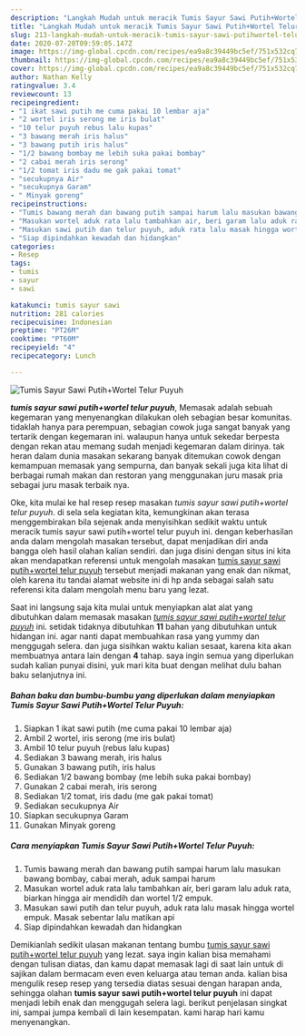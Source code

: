 ```yaml
---
description: "Langkah Mudah untuk meracik Tumis Sayur Sawi Putih+Wortel Telur Puyuh Lezat"
title: "Langkah Mudah untuk meracik Tumis Sayur Sawi Putih+Wortel Telur Puyuh Lezat"
slug: 213-langkah-mudah-untuk-meracik-tumis-sayur-sawi-putihwortel-telur-puyuh-lezat
date: 2020-07-20T09:59:05.147Z
image: https://img-global.cpcdn.com/recipes/ea9a8c39449bc5ef/751x532cq70/tumis-sayur-sawi-putihwortel-telur-puyuh-foto-resep-utama.jpg
thumbnail: https://img-global.cpcdn.com/recipes/ea9a8c39449bc5ef/751x532cq70/tumis-sayur-sawi-putihwortel-telur-puyuh-foto-resep-utama.jpg
cover: https://img-global.cpcdn.com/recipes/ea9a8c39449bc5ef/751x532cq70/tumis-sayur-sawi-putihwortel-telur-puyuh-foto-resep-utama.jpg
author: Nathan Kelly
ratingvalue: 3.4
reviewcount: 13
recipeingredient:
- "1 ikat sawi putih me cuma pakai 10 lembar aja"
- "2 wortel iris serong me iris bulat"
- "10 telur puyuh rebus lalu kupas"
- "3 bawang merah iris halus"
- "3 bawang putih iris halus"
- "1/2 bawang bombay me lebih suka pakai bombay"
- "2 cabai merah iris serong"
- "1/2 tomat iris dadu me gak pakai tomat"
- "secukupnya Air"
- "secukupnya Garam"
- " Minyak goreng"
recipeinstructions:
- "Tumis bawang merah dan bawang putih sampai harum lalu masukan bawang bombay, cabai merah, aduk sampai harum"
- "Masukan wortel aduk rata lalu tambahkan air, beri garam lalu aduk rata, biarkan hingga air mendidih dan wortel 1/2 empuk."
- "Masukan sawi putih dan telur puyuh, aduk rata lalu masak hingga wortel empuk. Masak sebentar lalu matikan api"
- "Siap dipindahkan kewadah dan hidangkan"
categories:
- Resep
tags:
- tumis
- sayur
- sawi

katakunci: tumis sayur sawi 
nutrition: 281 calories
recipecuisine: Indonesian
preptime: "PT26M"
cooktime: "PT60M"
recipeyield: "4"
recipecategory: Lunch

---
```



![Tumis Sayur Sawi Putih+Wortel Telur Puyuh](https://img-global.cpcdn.com/recipes/ea9a8c39449bc5ef/751x532cq70/tumis-sayur-sawi-putihwortel-telur-puyuh-foto-resep-utama.jpg)

<b><i>tumis sayur sawi putih+wortel telur puyuh</i></b>, Memasak adalah sebuah kegemaran yang menyenangkan dilakukan oleh sebagian besar komunitas. tidaklah hanya para perempuan, sebagian cowok juga sangat banyak yang tertarik dengan kegemaran ini. walaupun hanya untuk sekedar berpesta dengan rekan atau memang sudah menjadi kegemaran dalam dirinya. tak heran dalam dunia masakan sekarang banyak ditemukan cowok dengan kemampuan memasak yang sempurna, dan banyak sekali juga kita lihat di berbagai rumah makan dan restoran yang menggunakan juru masak pria sebagai juru masak terbaik nya.

Oke, kita mulai ke hal resep resep masakan <i>tumis sayur sawi putih+wortel telur puyuh</i>. di sela sela kegiatan kita, kemungkinan akan terasa menggembirakan bila sejenak anda menyisihkan sedikit waktu untuk meracik tumis sayur sawi putih+wortel telur puyuh ini. dengan keberhasilan anda dalam mengolah masakan tersebut, dapat menjadikan diri anda bangga oleh hasil olahan kalian sendiri. dan juga disini dengan situs ini kita akan mendapatkan referensi untuk mengolah masakan <u>tumis sayur sawi putih+wortel telur puyuh</u> tersebut menjadi makanan yang enak dan nikmat, oleh karena itu tandai alamat website ini di hp anda sebagai salah satu referensi kita dalam mengolah menu baru yang lezat.




Saat ini langsung saja kita mulai untuk menyiapkan alat alat yang dibutuhkan dalam memasak masakan <u><i>tumis sayur sawi putih+wortel telur puyuh</i></u> ini. setidak tidaknya dibutuhkan <b>11</b> bahan yang dibutuhkan untuk hidangan ini. agar nanti dapat membuahkan rasa yang yummy dan menggugah selera. dan juga sisihkan waktu kalian sesaat, karena kita akan membuatnya antara lain dengan <b>4</b> tahap. saya ingin semua yang diperlukan sudah kalian punyai disini, yuk mari kita buat dengan melihat dulu bahan baku selanjutnya ini.

<!--inarticleads1-->

##### Bahan baku dan bumbu-bumbu yang diperlukan dalam menyiapkan Tumis Sayur Sawi Putih+Wortel Telur Puyuh:

1. Siapkan 1 ikat sawi putih (me cuma pakai 10 lembar aja)
1. Ambil 2 wortel, iris serong (me iris bulat)
1. Ambil 10 telur puyuh (rebus lalu kupas)
1. Sediakan 3 bawang merah, iris halus
1. Gunakan 3 bawang putih, iris halus
1. Sediakan 1/2 bawang bombay (me lebih suka pakai bombay)
1. Gunakan 2 cabai merah, iris serong
1. Sediakan 1/2 tomat, iris dadu (me gak pakai tomat)
1. Sediakan secukupnya Air
1. Siapkan secukupnya Garam
1. Gunakan  Minyak goreng




<!--inarticleads2-->

##### Cara menyiapkan Tumis Sayur Sawi Putih+Wortel Telur Puyuh:

1. Tumis bawang merah dan bawang putih sampai harum lalu masukan bawang bombay, cabai merah, aduk sampai harum
1. Masukan wortel aduk rata lalu tambahkan air, beri garam lalu aduk rata, biarkan hingga air mendidih dan wortel 1/2 empuk.
1. Masukan sawi putih dan telur puyuh, aduk rata lalu masak hingga wortel empuk. Masak sebentar lalu matikan api
1. Siap dipindahkan kewadah dan hidangkan




Demikianlah sedikit ulasan makanan tentang bumbu <u>tumis sayur sawi putih+wortel telur puyuh</u> yang lezat. saya ingin kalian bisa memahami dengan tulisan diatas, dan kamu dapat memasak lagi di saat lain untuk di sajikan dalam bermacam even even keluarga atau teman anda. kalian bisa mengulik resep resep yang tersedia diatas sesuai dengan harapan anda, sehingga olahan <b>tumis sayur sawi putih+wortel telur puyuh</b> ini dapat menjadi lebih enak dan menggugah selera lagi. berikut penjelasan singkat ini, sampai jumpa kembali di lain kesempatan. kami harap hari kamu menyenangkan.
